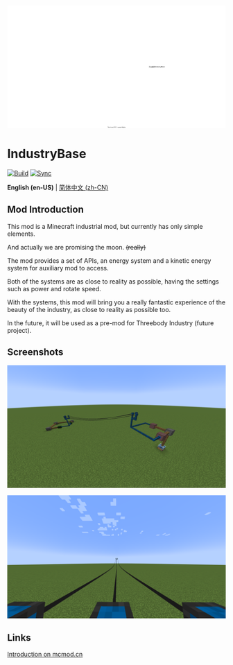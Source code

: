 ![Logo](/readme/logo.svg)

# IndustryBase

[![Build](https://github.com/BinZhengStudio/IndustryBase/actions/workflows/build-and-release.yml/badge.svg)](https://github.com/BinZhengStudio/IndustryBase/actions/workflows/build-and-release.yml)
[![Sync](https://github.com/BinZhengStudio/IndustryBase/actions/workflows/gitee-sync.yml/badge.svg)](https://github.com/BinZhengStudio/IndustryBase/actions/workflows/gitee-sync.yml)

**English (en-US)** | [简体中文 (zh-CN)](/README.zh-CN.md)

## Mod Introduction

This mod is a Minecraft industrial mod, but currently has only simple elements.

And actually we are promising the moon. ~~(really)~~

The mod provides a set of APIs, an energy system and a kinetic energy system for auxiliary mod to access.

Both of the systems are as close to reality as possible, having the settings such as power and rotate speed.

With the systems, this mod will bring you a really fantastic experience of the beauty of the industry, as close to reality as possible too.

In the future, it will be used as a pre-mod for Threebody Industry (future project).

## Screenshots

![Screenshots-1](/readme/screenshots-1.png)

![Screenshots-2](/readme/screenshots-2.png)

## Links

[Introduction on mcmod.cn](https://www.mcmod.cn/class/10791.html)
